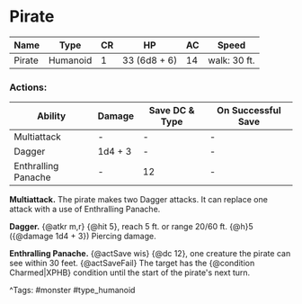 # Pirate

| Name | Type | CR | HP | AC | Speed |
|------|------|----|----|----|-------|
| Pirate | Humanoid | 1 | 33 (6d8 + 6) | 14 | walk: 30 ft. |

### Actions:

| Ability | Damage | Save DC & Type | On Successful Save |
|---------|--------|----------------|--------------------|
| Multiattack | - | - | - |
| Dagger | 1d4 + 3 | - | - |
| Enthralling Panache | - | 12 | - |


**Multiattack.** The pirate makes two Dagger attacks. It can replace one attack with a use of Enthralling Panache.

**Dagger.** {@atkr m,r} {@hit 5}, reach 5 ft. or range 20/60 ft. {@h}5 ({@damage 1d4 + 3}) Piercing damage.

**Enthralling Panache.** {@actSave wis} {@dc 12}, one creature the pirate can see within 30 feet. {@actSaveFail} The target has the {@condition Charmed|XPHB} condition until the start of the pirate's next turn.

^Tags: #monster #type_humanoid